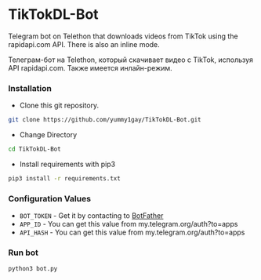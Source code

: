 # TikTokDL-Bot
Telegram bot on Telethon that downloads videos from TikTok using the rapidapi.com API. There is also an inline mode.

Телеграм-бот на Telethon, который скачивает видео с TikTok, используя API rapidapi.com. Также имеется инлайн-режим.

### Installation
- Clone this git repository.
```sh 
git clone https://github.com/yummy1gay/TikTokDL-Bot.git
```
- Change Directory
```sh 
cd TikTokDL-Bot
```
- Install requirements with pip3
```sh 
pip3 install -r requirements.txt
```

### Configuration Values
- `BOT_TOKEN` - Get it by contacting to [BotFather](https://t.me/botfather)
- `APP_ID` - You can get this value from my.telegram.org/auth?to=apps
- `API_HASH` - You can get this value from my.telegram.org/auth?to=apps

### Run bot
```sh 
python3 bot.py
```
